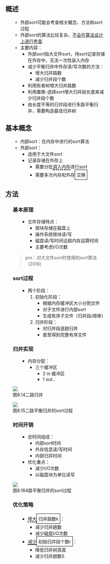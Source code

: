 <div style="float: left; width: 64%; padding: 1%;">

## 概述

<ul>

- 外部sort可能会考查相关概念、方法和sort过程
- 外部sort的算法比较复杂，<u>不会在算法设计上进行考查</u>
- 主要内容：
  - 外部sort指大文件sort，待sort记录存储在外存中，无法一次性装入内存
  - 减少平衡归并中外存读/写次数的方法：
    - 增大归并路数
    - 减少归并段个数
  - 利用败者树增大归并路数
  - 利用置换-选择sort增大归并段长度来减少归并段个数
  - 由长度不等的归并段进行多路平衡归并，需要构造最佳归并树

</ul>

## 基本概念

<ul>

- 内部sort：在内存中进行的sort算法
- 外部sort：
  - 适用于大文件sort
  - 记录存储在外存上
    - 需要分批<span style="border-bottom: 3px dotted black;">调入内存</span>进行sort
    - 需要多次内存和外存<span style="border: 1px solid black; padding: 5px; display: inline-block;">交换</span>

</ul>

## 方法

<ul>

### 基本原理

<ul>

- 文件存储特点：
  - 按块存储在磁盘上
  - 操作系统按块读/写
  - 磁盘读/写时间远超内存运算时间
  - 主要考虑I/O次数

</ul>

> pro：对大文件sort时使用的sort算法（2016）  

### sort过程

<ul>

- 两个阶段：
  1. 初始化阶段：
     - 根据内存缓冲区大小分割文件
     - 对子文件进行内部sort
     - 生成有序子文件（归并段/顺串）
  2. 归并阶段：
     - 对归并段逐趟归并
     - 直至得到完整有序文件

</ul>

### 归并实现

<ul>

- 内存分配：
  - 三个缓冲区
    - 2 in 缓冲区
    - 1 out..

</ul>

![](https://cdn-mineru.openxlab.org.cn/model-mineru/prod/f9dfc2273b2657ab8f22bac4053500f6f3c968af70843c709cd6de6d27e0e7f8.jpg)  
图8.14二路归并  

![](https://cdn-mineru.openxlab.org.cn/model-mineru/prod/594c62b9eed6c74fbcd2ef228dc89133d1f7dacc1faac7b8cf3699861e02d96b.jpg)  
图8.15二路平衡归并的sort过程  

### 时间开销

<ul>

- 总时间组成：
  - 内部sort时间
  - 外存信息读/写时间
  - 内部归并时间
- 优化重点：
  - 减少I/O次数
  - 以磁盘块为单位读写

</ul>

![](https://cdn-mineru.openxlab.org.cn/model-mineru/prod/29ffd4a87f89e3a71844bdb43087db397877ef3872bcda905c7c5cc68854e819.jpg)  
图8.164路平衡归并的sort过程  

### 优化策略

<ul>

- <span style="border-bottom: 3px dotted black;">增大</span><span style="border: 1px solid black; padding: 5px; display: inline-block;">归并路数k</span>：
  - 减少归并趟数
  - 减少磁盘I/O次数
- <span style="border-bottom: 2px solid black;">减少</span><span style="border: 1px solid black; padding: 5px; display: inline-block;">初始归并段个数r</span>：
  - 降低归并树高度
  - 减少归并趟数S

</ul>

</ul>


</div>
<div style="float: right; width: 26%; padding: 1%;">

</div>
<div style="clear: both;"></div>

